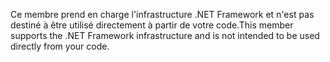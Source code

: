 <span data-ttu-id="b39c1-101">Ce membre prend en charge l'infrastructure .NET Framework et n'est pas destiné à être utilisé directement à partir de votre code.</span><span class="sxs-lookup"><span data-stu-id="b39c1-101">This member supports the .NET Framework infrastructure and is not intended to be used directly from your code.</span></span>